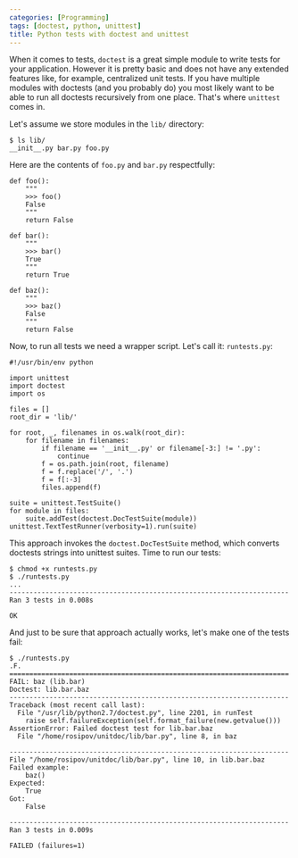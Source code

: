 ```yaml
---
categories: [Programming]
tags: [doctest, python, unittest]
title: Python tests with doctest and unittest
---
```


When it comes to tests, `doctest` is a great simple module to write tests for your application. However it is pretty basic and does not have any extended features like, for example, centralized unit tests. If you have multiple modules with doctests (and you probably do) you most likely want to be able to run all doctests recursively from one place. That's where `unittest` comes in.

Let's assume we store modules in the `lib/` directory:

    $ ls lib/
    __init__.py bar.py foo.py

Here are the contents of `foo.py` and `bar.py` respectfully:

    def foo():
        """
        >>> foo()
        False
        """
        return False

    def bar():
        """
        >>> bar()
        True
        """
        return True

    def baz():
        """
        >>> baz()
        False
        """
        return False

Now, to run all tests we need a wrapper script. Let's call it: `runtests.py`:

    #!/usr/bin/env python

    import unittest
    import doctest
    import os

    files = []
    root_dir = 'lib/'

    for root, _, filenames in os.walk(root_dir):
        for filename in filenames:
            if filename == '__init__.py' or filename[-3:] != '.py':
                continue
            f = os.path.join(root, filename)
            f = f.replace('/', '.')
            f = f[:-3]
            files.append(f)

    suite = unittest.TestSuite()
    for module in files:
        suite.addTest(doctest.DocTestSuite(module))
    unittest.TextTestRunner(verbosity=1).run(suite)

This approach invokes the `doctest.DocTestSuite` method, which converts doctests strings into unittest suites. Time to run our tests:

    $ chmod +x runtests.py
    $ ./runtests.py
    ...
    ----------------------------------------------------------------------
    Ran 3 tests in 0.008s

    OK

And just to be sure that approach actually works, let's make one of the tests fail:

    $ ./runtests.py
    .F.
    ======================================================================
    FAIL: baz (lib.bar)
    Doctest: lib.bar.baz
    ----------------------------------------------------------------------
    Traceback (most recent call last):
      File "/usr/lib/python2.7/doctest.py", line 2201, in runTest
        raise self.failureException(self.format_failure(new.getvalue()))
    AssertionError: Failed doctest test for lib.bar.baz
      File "/home/rosipov/unitdoc/lib/bar.py", line 8, in baz

    ----------------------------------------------------------------------
    File "/home/rosipov/unitdoc/lib/bar.py", line 10, in lib.bar.baz
    Failed example:
        baz()
    Expected:
        True
    Got:
        False

    ----------------------------------------------------------------------
    Ran 3 tests in 0.009s

    FAILED (failures=1)
